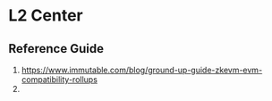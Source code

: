 # L2 Center

## 


## Reference Guide

1. https://www.immutable.com/blog/ground-up-guide-zkevm-evm-compatibility-rollups
2. 
